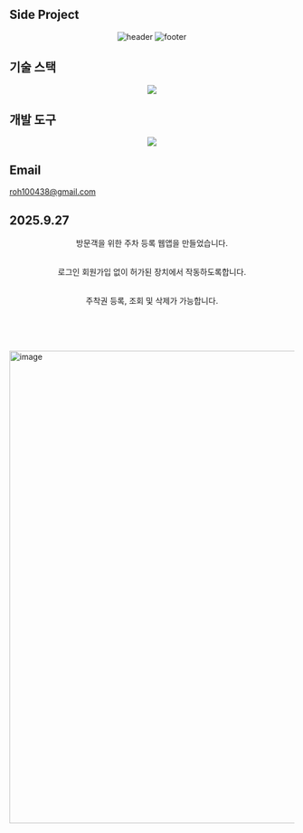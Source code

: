 ## Side Project
<div align="center">
  <img src="https://capsule-render.vercel.app/api?type=venom&color=auto&height=300&section=header&text=Noh%20Seung%20Jun&fontSize=90&rotate=-12" alt="header"/>
  <img src="https://capsule-render.vercel.app/api?type=waving&color=auto&height=90&section=footer" alt="footer"/>
</div>

## 기술 스택
<div align="center">
  <img src="https://img.shields.io/badge/flutter-20232a.svg?style=for-the-badge&logo=flutter&logoColor=61DAFB" />
</div>

## 개발 도구
<div align="center">
  <img src="https://img.shields.io/badge/VSCode-2C2C32.svg?style=for-the-badge&logo=visual-studio-code&logoColor=22ABF3" />
</div>

## Email
roh100438@gmail.com



## 2025.9.27
<div align="center">
  방문객을 위한 주차 등록 웹앱을 만들었습니다.<br></br>
  
  로그인 회원가입 없이 허가된 장치에서 작동하도록합니다.<br></br>

  주착권 등록, 조회 및 삭제가 가능합니다.<br></br>
</div>


<br></br>

<img width="1162" height="836" alt="image" src="https://github.com/user-attachments/assets/b8750600-60de-4e0c-98a2-81bd9571d757" />






